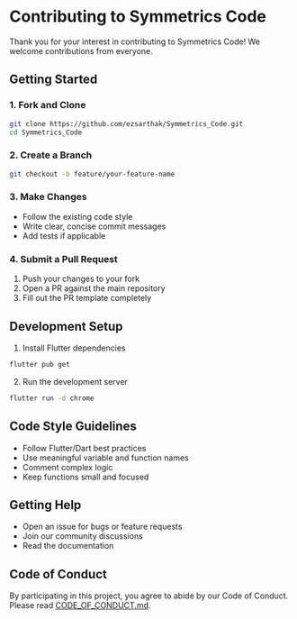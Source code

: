 # Contributing to Symmetrics Code

Thank you for your interest in contributing to Symmetrics Code! We welcome contributions from everyone.

## Getting Started

### 1. Fork and Clone
```bash
git clone https://github.com/ezsarthak/Symmetrics_Code.git
cd Symmetrics_Code
```

### 2. Create a Branch
```bash
git checkout -b feature/your-feature-name
```

### 3. Make Changes
- Follow the existing code style
- Write clear, concise commit messages
- Add tests if applicable

### 4. Submit a Pull Request
1. Push your changes to your fork
2. Open a PR against the main repository
3. Fill out the PR template completely

## Development Setup

1. Install Flutter dependencies
```bash
flutter pub get
```

2. Run the development server
```bash
flutter run -d chrome
```

## Code Style Guidelines

- Follow Flutter/Dart best practices
- Use meaningful variable and function names
- Comment complex logic
- Keep functions small and focused

## Getting Help

- Open an issue for bugs or feature requests
- Join our community discussions
- Read the documentation

## Code of Conduct

By participating in this project, you agree to abide by our Code of Conduct. Please read [CODE_OF_CONDUCT.md](CODE_OF_CONDUCT.md).
